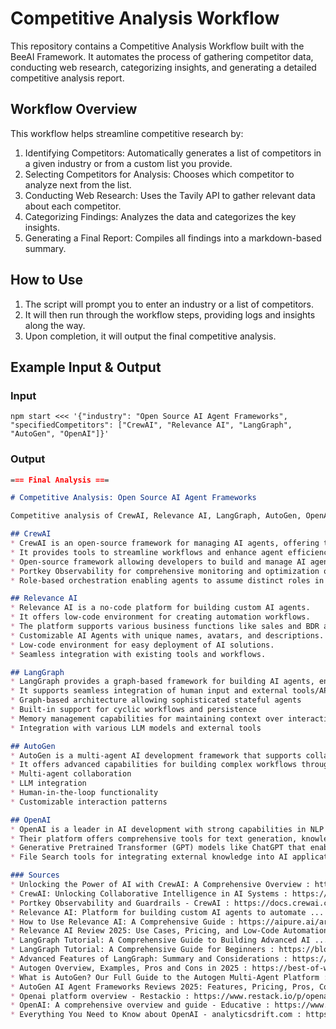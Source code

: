 # Competitive Analysis Workflow

This repository contains a Competitive Analysis Workflow built with the BeeAI Framework. It automates the process of gathering competitor data, conducting web research, categorizing insights, and generating a detailed competitive analysis report.

## Workflow Overview

This workflow helps streamline competitive research by:
1. Identifying Competitors: Automatically generates a list of competitors in a given industry or from a custom list you provide.
2. Selecting Competitors for Analysis: Chooses which competitor to analyze next from the list.
3. Conducting Web Research: Uses the Tavily API to gather relevant data about each competitor.
4. Categorizing Findings: Analyzes the data and categorizes the key insights.
5. Generating a Final Report: Compiles all findings into a markdown-based summary.

## How to Use

1. The script will prompt you to enter an industry or a list of competitors.
2. It will then run through the workflow steps, providing logs and insights along the way.
3. Upon completion, it will output the final competitive analysis.

## Example Input & Output

### Input

```
npm start <<< '{"industry": "Open Source AI Agent Frameworks", "specifiedCompetitors": ["CrewAI", "Relevance AI", "LangGraph", "AutoGen", "OpenAI"]}'
```

### Output

```markdown
=== Final Analysis ===

# Competitive Analysis: Open Source AI Agent Frameworks

Competitive analysis of CrewAI, Relevance AI, LangGraph, AutoGen, OpenAI

## CrewAI
* CrewAI is an open-source framework for managing AI agents, offering task automation and multi-agent collaboration.
* It provides tools to streamline workflows and enhance agent efficiency.
* Open-source framework allowing developers to build and manage AI agents with ease.
* Portkey Observability for comprehensive monitoring and optimization of AI agents.
* Role-based orchestration enabling agents to assume distinct roles in collaborative tasks.

## Relevance AI
* Relevance AI is a no-code platform for building custom AI agents.
* It offers low-code environment for creating automation workflows.
* The platform supports various business functions like sales and BDR activities.
* Customizable AI Agents with unique names, avatars, and descriptions.
* Low-code environment for easy deployment of AI solutions.
* Seamless integration with existing tools and workflows.

## LangGraph
* LangGraph provides a graph-based framework for building AI agents, enabling complex workflows and state management.
* It supports seamless integration of human input and external tools/APIs.
* Graph-based architecture allowing sophisticated stateful agents
* Built-in support for cyclic workflows and persistence
* Memory management capabilities for maintaining context over interactions
* Integration with various LLM models and external tools

## AutoGen
* AutoGen is a multi-agent AI development framework that supports collaboration among multiple AI models and tools.
* It offers advanced capabilities for building complex workflows through agent interactions.
* Multi-agent collaboration
* LLM integration
* Human-in-the-loop functionality
* Customizable interaction patterns

## OpenAI
* OpenAI is a leader in AI development with strong capabilities in NLP and generative models.
* Their platform offers comprehensive tools for text generation, knowledge integration, and API access.
* Generative Pretrained Transformer (GPT) models like ChatGPT that enable advanced natural language processing.
* File Search tools for integrating external knowledge into AI applications.

### Sources
* Unlocking the Power of AI with CrewAI: A Comprehensive Overview : https://www.squareshift.co/post/unlocking-the-power-of-ai-with-crewai-a-comprehensive-overview
* CrewAI: Unlocking Collaborative Intelligence in AI Systems : https://insights.codegpt.co/crewai-guide
* Portkey Observability and Guardrails - CrewAI : https://docs.crewai.com/how-to/portkey-observability
* Relevance AI: Platform for building custom AI agents to automate ... : https://aiforeasylife.com/tool/relevance-ai/
* How to Use Relevance AI: A Comprehensive Guide : https://aipure.ai/articles/how-to-use-relevance-ai-a-comprehensive-guide
* Relevance AI Review 2025: Use Cases, Pricing, and Low-Code Automation ... : https://techspherezone.com/relevance-ai-review-2025-use-cases-pricing-and-low-code-automation-insights/
* LangGraph Tutorial: A Comprehensive Guide to Building Advanced AI ... : https://dev.to/aragorn_talks/langgraph-tutorial-a-comprehensive-guide-to-building-advanced-ai-agents-l31
* LangGraph Tutorial: A Comprehensive Guide for Beginners : https://blog.futuresmart.ai/langgraph-tutorial-for-beginners
* Advanced Features of LangGraph: Summary and Considerations : https://dev.to/jamesli/advanced-features-of-langgraph-summary-and-considerations-3m1e
* Autogen Overview, Examples, Pros and Cons in 2025 : https://best-of-web.builder.io/library/microsoft/autogen
* What is AutoGen? Our Full Guide to the Autogen Multi-Agent Platform : https://skimai.com/what-is-autogen-our-full-guide-to-the-autogen-multi-agent-platform/
* AutoGen AI Agent Frameworks Reviews 2025: Features, Pricing, Pros, Cons ... : https://www.aitoolsty.com/tool/autogen
* Openai platform overview - Restackio : https://www.restack.io/p/openai-platform-overview
* OpenAI: A comprehensive overview and guide - Educative : https://www.educative.io/answers/openai-a-comprehensive-overview-and-guide
* Everything You Need to Know about OpenAI - analyticsdrift.com : https://analyticsdrift.com/everything-you-need-to-know-about-openai/
```

